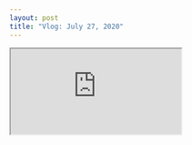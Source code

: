 ```yaml
---
layout: post
title: "Vlog: July 27, 2020"
---
```


<iframe src="https://youtu.be/xgkcXoBOclg"></iframe>